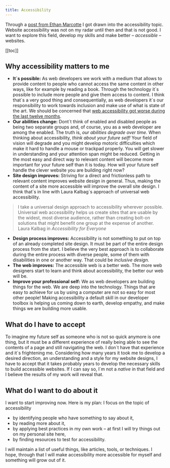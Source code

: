 ```yaml
---
title: Accessibility
---
```

Through a [post from Ethan Marcotte](https://ethanmarcotte.com/wrote/an-accessibility-statement/) I got drawn into the accessibility topic. Website accessibility was not on my radar until then and that is not good. I want to explore this field, develop my skills and make better *– accessible –* websites.

[[toc]]

## Why accessibility matters to me

- **It´s possible:** As web developers we work with a medium that allows to provide content to people who cannot access the same content in other ways, like for example by reading a book. Through the technology it´s possible to include more people and give them access to content. I think that´s a very good thing and consequentially, as web developers it´s our responsibility to work towards inclusion and make use of what is state of the art. We should be concerned that [web accessibility got worse during the last twelve months](/journal/website-accessibility-got-worse/).
- **Our abilities change:** Dont´t think of enabled and disabled people as being two separate groups and, of course, you as a web developer are among the enabled. The truth is, *our abilities degrade over time.* When thinking about accessibility, *think about your future self!* Your field of vision will degrade and you might develop motoric difficulties which make it hard to handle a mouse or trackpad properly. You will get slower in understanding and your attention span might be reduced. Getting in the most easy and direct way to relevant content will become more important for your future self than it is today. How will your future self handle the clever website you are building right now?
- **Site design improves:** Striving for a direct and frictionless path to relevant content improves website design in general. Thus, making the content of a site more accessible will improve the overall site design. I think that´s in line with Laura Kalbag´s approach of universal web accessibility.

<blockquote>
I take a universal design approach to accessibility wherever possible. Universal web accessibility helps us create sites that are usable by the widest, most diverse audience, rather than creating bolt-on solutions that might benefit one group at the expense of another.
<footer>Laura Kalbag in <cite>Accessibility for Everyone</cite></footer>
</blockquote>


- **Design process improves:** Accessibility is not something to put on top of an already completed site design. It must be part of the entire design process from the start. I believe the very best approach is to collaborate during the entire process with diverse people, some of them with disabilities in one or another way. That could be *inclusive design.* 
- **The web improves:** The accessible web is a better web. The more web designers start to learn and think about accessibility, the better our web will be.
- **Improve your professional self:** We as web developers are building things for the web. We are deep into the technology. Things that are easy to achieve for us by using a computer are not so easy for most other people! Making accessibility a default skill in our developer toolbox is helping us coming down to earth, develop empathy, and make things we are building more usable.

## What do I have to accept

To imagine my future self as someone who is not so quick anymore is one thing, but it must be a different experience of really being able to see the contents of a page and still navigating the web. I don´t have that experience and it´s frightening me. Considering how many years it took me to develop a desired direction, an understanding and a style for my website designs, I have to accept that it takes probably years to develop the necessary skills to build accessible websites. If I can say so, I´m not a *native* in that field and I believe the results of my work will reveal that.

## What do I want to do about it

I want to start improving now. Here is my plan: I focus on the topic of accessibility 

- by identifying people who have something to say about it, 
- by reading more about it, 
- by applying best practices in my own work – at first I will try things out on my personal site here,
- by finding resources to test for accessibility.

I will maintain a list of useful things, like articles, tools, or techniques. I hope, through that I will make accessibility more accessible for myself and something will grow out of it.